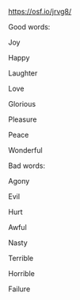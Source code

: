 https://osf.io/jrvg8/

Good words:

Joy 

Happy 

Laughter 

Love 

Glorious

Pleasure 

Peace 

Wonderful



Bad words:

Agony

Evil 

Hurt

Awful 

Nasty 

Terrible 

Horrible 

Failure 





